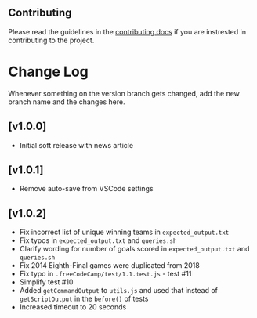 ## Contributing

Please read the guidelines in the [contributing docs](https://contribute.freecodecamp.org/#/how-to-work-on-tutorials-that-use-coderoad) if you are instrested in contributing to the project.

# Change Log

Whenever something on the version branch gets changed, add the new branch name and the changes here.

## [v1.0.0]

- Initial soft release with news article

## [v1.0.1]

- Remove auto-save from VSCode settings

## [v1.0.2]

- Fix incorrect list of unique winning teams in `expected_output.txt`
- Fix typos in `expected_output.txt` and `queries.sh`
- Clarify wording for number of goals scored in `expected_output.txt` and `queries.sh`
- Fix 2014 Eighth-Final games were duplicated from 2018
- Fix typo in `.freeCodeCamp/test/1.1.test.js` - test #11
- Simplify test #10
- Added `getCommandOutput` to `utils.js` and used that instead of `getScriptOutput` in the `before()` of tests
- Increased timeout to 20 seconds
